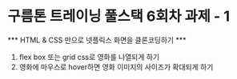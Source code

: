# 구름톤 트레이닝 풀스택 6회차 과제 - 1
*** HTML & CSS 만으로 넷플릭스 화면을 클론코딩하기 ***
1. flex box 또는 grid css로 영화를 나열되게 하기
2. 영화에 마우스로 hover하면 영화 이미지의 사이즈가 확대되게 하기

